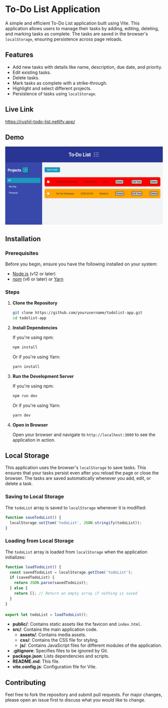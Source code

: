 # To-Do List Application

A simple and efficient To-Do List application built using Vite. This application allows users to manage their tasks by adding, editing, deleting, and marking tasks as complete. The tasks are saved in the browser's `localStorage`, ensuring persistence across page reloads.

## Features

- Add new tasks with details like name, description, due date, and priority.
- Edit existing tasks.
- Delete tasks.
- Mark tasks as complete with a strike-through.
- Highlight and select different projects.
- Persistence of tasks using `localStorage`.

## Live Link
https://rushil-todo-list.netlify.app/

## Demo

![To-Do List Demo](./public/project-demo.png)

## Installation

### Prerequisites

Before you begin, ensure you have the following installed on your system:

- [Node.js](https://nodejs.org/en/) (v12 or later)
- [npm](https://www.npmjs.com/) (v6 or later) or [Yarn](https://yarnpkg.com/)

### Steps

1. **Clone the Repository**

    ```sh
    git clone https://github.com/yourusername/todolist-app.git
    cd todolist-app
    ```

2. **Install Dependencies**

    If you're using npm:

    ```sh
    npm install
    ```

    Or if you're using Yarn:

    ```sh
    yarn install
    ```

3. **Run the Development Server**

    If you're using npm:

    ```sh
    npm run dev
    ```

    Or if you're using Yarn:

    ```sh
    yarn dev
    ```

4. **Open in Browser**

    Open your browser and navigate to `http://localhost:3000` to see the application in action.



## Local Storage

This application uses the browser's `localStorage` to save tasks. This ensures that your tasks persist even after you reload the page or close the browser. The tasks are saved automatically whenever you add, edit, or delete a task.

### Saving to Local Storage

The `todoList` array is saved to `localStorage` whenever it is modified:

```javascript
function saveTodoList() {
  localStorage.setItem('todoList', JSON.stringify(todoList));
}
```

### Loading from Local Storage

The `todoList` array is loaded from `localStorage` when the application initializes:

```javascript
function loadTodoList() {
  const savedTodoList = localStorage.getItem('todoList');
  if (savedTodoList) {
    return JSON.parse(savedTodoList);
  } else {
    return []; // Return an empty array if nothing is saved
  }
}

export let todoList = loadTodoList();
```


- **public/**: Contains static assets like the favicon and `index.html`.
- **src/**: Contains the main application code.
  - **assets/**: Contains media assets.
  - **css/**: Contains the CSS file for styling.
  - **js/**: Contains JavaScript files for different modules of the application.
- **.gitignore**: Specifies files to be ignored by Git.
- **package.json**: Lists dependencies and scripts.
- **README.md**: This file.
- **vite.config.js**: Configuration file for Vite.

## Contributing

Feel free to fork the repository and submit pull requests. For major changes, please open an issue first to discuss what you would like to change.
